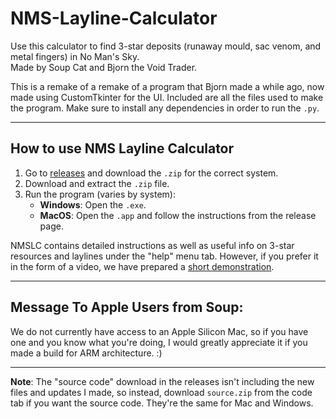 # NMS-Layline-Calculator

Use this calculator to find 3-star deposits (runaway mould, sac venom, and metal fingers) in No Man's Sky.  
Made by Soup Cat and Bjorn the Void Trader.

This is a remake of a remake of a program that Bjorn made a while ago, now made using CustomTkinter for the UI. Included are all the files used to make the program. Make sure to install any dependencies in order to run the `.py`.

---

## How to use NMS Layline Calculator

1. Go to [releases](https://github.com/SoupCat-Py/NMS-Layline-Calculator/releases) and download the `.zip` for the correct system.
2. Download and extract the `.zip` file.
3. Run the program (varies by system):  
   - **Windows**: Open the `.exe`.  
   - **MacOS**: Open the `.app` and follow the instructions from the release page.

NMSLC contains detailed instructions as well as useful info on 3-star resources and laylines under the "help" menu tab. However, if you prefer it in the form of a video, we have prepared a [short demonstration](https://www.youtube.com/watch?v=Ec8QN39GNB8).

---

## Message To Apple Users from Soup:

We do not currently have access to an Apple Silicon Mac, so if you have one and you know what you're doing, I would greatly appreciate it if you made a build for ARM architecture. :)

---

**Note**: The "source code" download in the releases isn't including the new files and updates I made, so instead, download `source.zip` from the code tab if you want the source code. They're the same for Mac and Windows.
